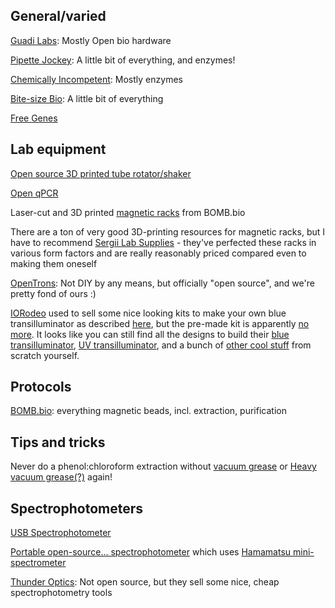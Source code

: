 General/varied
--------------

[Guadi Labs](http://www.gaudi.ch/GaudiLabs/): Mostly Open bio hardware

[Pipette Jockey](http://pipettejockey.com/): A little bit of everything, and enzymes!

[Chemically Incompetent](http://chemicallyincompetent.com/): Mostly enzymes

[Bite-size Bio](https://bitesizebio.com/lab-diy/): A little bit of everything

[Free Genes](https://stanford.freegenes.org/)


Lab equipment
-------------
[Open source 3D printed tube rotator/shaker](https://www.sciencedirect.com/science/article/pii/S2468067216300049)

[Open qPCR](https://www.chaibio.com/openqpcr)

Laser-cut and 3D printed [magnetic racks](https://bomb.bio/protocols) from BOMB.bio

There are a ton of very good 3D-printing resources for magnetic racks, but I have to recommend [Sergii Lab Supplies](https://sergilabsupplies.com/) - they've perfected these racks in various form factors and are really reasonably priced compared even to making them oneself

[OpenTrons](https://github.com/Opentrons): Not DIY by any means, but officially "open source", and we're pretty fond of ours :)

[IORodeo](https://iorodeo.com/) used to sell some nice looking kits to make your own blue transilluminator as described [here](https://www.instructables.com/Blue-LED-transilluminator/), but the pre-made kit is apparently [no more](http://www.iorodeo.com/content/blue-led-transilluminator-kit-0). It looks like you can still find all the designs to build their [blue transilluminator](http://public.iorodeo.com/docs/led_transilluminator/), [UV transilluminator](http://public.iorodeo.com/docs/uv_transilluminator/), and a bunch of [other cool stuff](https://iorodeo.com/pages/documentation) from scratch yourself.


Protocols
---------
[BOMB.bio](https://bomb.bio/): everything magnetic beads, incl. extraction, purification



Tips and tricks
---------------
Never do a phenol:chloroform extraction without [vacuum grease](https://watermark.silverchair.com/21-3-781.pdf) or [Heavy vacuum grease(?)](https://pipettejockey.com/2017/06/21/diy-phase-separating-gel-phase-lock-redux-making-the-dense-version/) again!


Spectrophotometers
------------------

[USB Spectrophotometer](http://renaud.schleck.free.fr/spectrometre.php?lang=en)

[Portable open-source... spectrophotometer](https://www.sciencedirect.com/science/article/pii/S246806722030016X) which uses [Hamamatsu mini-spectrometer](https://www.hamamatsu.com/resources/pdf/ssd/c12880ma_kacc1226e.pdf)

[Thunder Optics](http://thunderoptics.fr/): Not open source, but they sell some nice, cheap spectrophotometry tools
